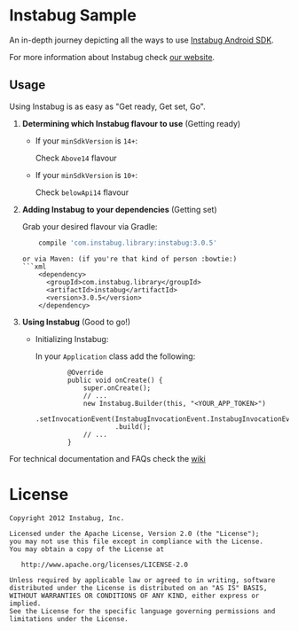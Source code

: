 Instabug Sample
========

An in-depth journey depicting all the ways to use [Instabug Android SDK][1].

For more information about Instabug check [our website][2].

Usage
--------
Using Instabug is as easy as "Get ready, Get set, Go".

1. <b>Determining which Instabug flavour to use</b> (Getting ready)
    * If your `minSdkVersion` is `14+`:
    
        Check `Above14` flavour
    
    * If your `minSdkVersion` is `10+`:

        Check `belowApi14` flavour

1. <b>Adding Instabug to your dependencies</b> (Getting set)

    Grab your desired flavour via Gradle:
    ```groovy
        compile 'com.instabug.library:instabug:3.0.5'
    ```
  
    ```
    or via Maven: (if you're that kind of person :bowtie:)
    ```xml
        <dependency>
          <groupId>com.instabug.library</groupId>
          <artifactId>instabug</artifactId>
          <version>3.0.5</version>
        </dependency>
    ```
   
1. <b>Using Instabug</b> (Good to go!)
    
    * Initializing Instabug:
        
        In your `Application` class add the following:
        ```
                @Override
                public void onCreate() {
                    super.onCreate();
                    // ...
                    new Instabug.Builder(this, "<YOUR_APP_TOKEN>")
                            .setInvocationEvent(InstabugInvocationEvent.InstabugInvocationEventFloatingButton)
                            .build();
                    // ...
                }
        ```
    
For technical documentation and FAQs check the [wiki][wiki]

License
=======

    Copyright 2012 Instabug, Inc.

    Licensed under the Apache License, Version 2.0 (the "License");
    you may not use this file except in compliance with the License.
    You may obtain a copy of the License at

       http://www.apache.org/licenses/LICENSE-2.0

    Unless required by applicable law or agreed to in writing, software
    distributed under the License is distributed on an "AS IS" BASIS,
    WITHOUT WARRANTIES OR CONDITIONS OF ANY KIND, either express or implied.
    See the License for the specific language governing permissions and
    limitations under the License.


 [1]: https://instabug.com/sdk-integration#android
 [2]: https://instabug.com/
 [wiki]: https://github.com/Instabug/android-sample/wiki
